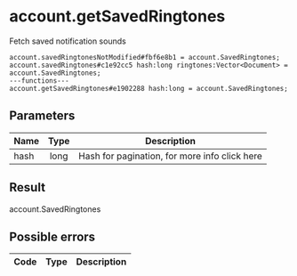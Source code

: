 # account.getSavedRingtones
Fetch saved notification sounds

```
account.savedRingtonesNotModified#fbf6e8b1 = account.SavedRingtones;
account.savedRingtones#c1e92cc5 hash:long ringtones:Vector<Document> = account.SavedRingtones;
---functions---
account.getSavedRingtones#e1902288 hash:long = account.SavedRingtones;
```

## Parameters
| Name | Type | Description |
| ---- | :----: | ----------- |
| hash | long | Hash for pagination, for more info click here |


## Result
account.SavedRingtones

## Possible errors
| Code | Type | Description |
| ---- | :----: | ----------- |

